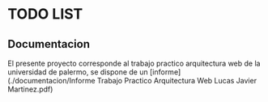 # TODO LIST
## Documentacion
El presente proyecto corresponde al trabajo practico arquitectura web de la universidad de palermo, se dispone de un [informe](./documentacion/Informe Trabajo Practico Arquitectura Web Lucas Javier Martinez.pdf)